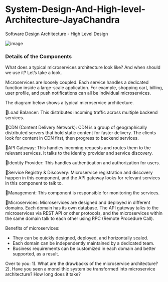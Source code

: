 # System-Design-And-High-level-Architecture-JayaChandra
Software Design Architecture - High Level Design

![image](https://user-images.githubusercontent.com/115500959/195155870-57b0f898-0f4d-4e44-9cf3-e4a29ebe4905.png)

### Details of the Components
What does a typical microservices architecture look like? And when should we use it? Let’s take a look.<br>

Microservices are loosely coupled. Each service handles a dedicated function inside a large-scale application. For example, shopping cart, billing, user profile, and push notifications can all be individual microservices. <br>

The diagram below shows a typical microservice architecture. <br>

🔹Load Balancer: This distributes incoming traffic across multiple backend services. <br>

🔹CDN (Content Delivery Network): CDN is a group of geographically distributed servers that hold static content for faster delivery. The clients look for content in CDN first, then progress to backend services.<br>

🔹API Gateway: This handles incoming requests and routes them to the relevant services. It talks to the identity provider and service discovery.<br>

🔹Identity Provider: This handles authentication and authorization for users. <br>

🔹Service Registry & Discovery: Microservice registration and discovery happen in this component, and the API gateway looks for relevant services in this component to talk to. <br>

🔹Management: This component is responsible for monitoring the services.<br>

🔹Microservices: Microservices are designed and deployed in different domains. Each domain has its own database. The API gateway talks to the microservices via REST API or other protocols, and the microservices within the same domain talk to each other using RPC (Remote Procedure Call).<br>

Benefits of microservices:<br>
- They can be quickly designed, deployed, and horizontally scaled.<br>
- Each domain can be independently maintained by a dedicated team.<br>
- Business requirements can be customized in each domain and better supported, as a result.<br>

Over to you: 1). What are the drawbacks of the microservice architecture?<br>
2). Have you seen a monolithic system be transformed into microservice architecture? How long does it take?<br>
